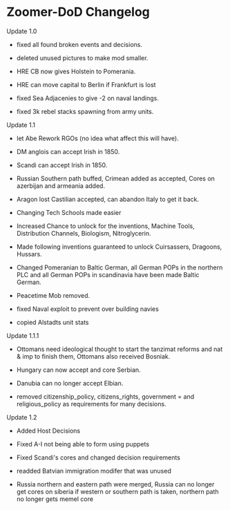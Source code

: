 # Zoomer-DoD Changelog

Update 1.0

- fixed all found broken events and decisions.

- deleted unused pictures to make mod smaller.

- HRE CB now gives Holstein to Pomerania.

- HRE can move capital to Berlin if Frankfurt is lost

- fixed Sea Adjacenies to give -2 on naval landings.

- fixed 3k rebel stacks spawning from army units.

Update 1.1

- let Abe Rework RGOs (no idea what affect this will have).

- DM anglois can accept Irish in 1850.

- Scandi can accept Irish in 1850.

- Russian Southern path buffed, Crimean added as accepted, Cores on azerbijan and armeania added.

- Aragon lost Castilian accepted, can abandon Italy to get it back. 

- Changing Tech Schools made easier

- Increased Chance to unlock for the inventions, Machine Tools, Distribution Channels, Biologism, Nitroglycerin.

- Made following inventions guaranteed to unlock Cuirsassers, Dragoons, Hussars.

- Changed Pomeranian to Baltic German, all German POPs in the northern PLC and all German POPs in scandinavia have been made Baltic German.

- Peacetime Mob removed.

- fixed Naval exploit to prevent over building navies

- copied Alstadts unit stats

Update 1.1.1

- Ottomans need ideological thought to start the tanzimat reforms and nat & imp to finish them, Ottomans also received Bosniak.

- Hungary can now accept and core Serbian.

- Danubia can no longer accept Elbian.

- removed citizenship_policy, citizens_rights, government = and religious_policy as requirements for many decisions.

Update 1.2

- Added Host Decisions

- Fixed A-I not being able to form using puppets

- Fixed Scandi's cores and changed decision requirements

- readded Batvian immigration modifer that was unused

- Russia northern and eastern path were merged, Russia can no longer get cores on siberia if western or southern path is taken, northern path no longer gets memel core
